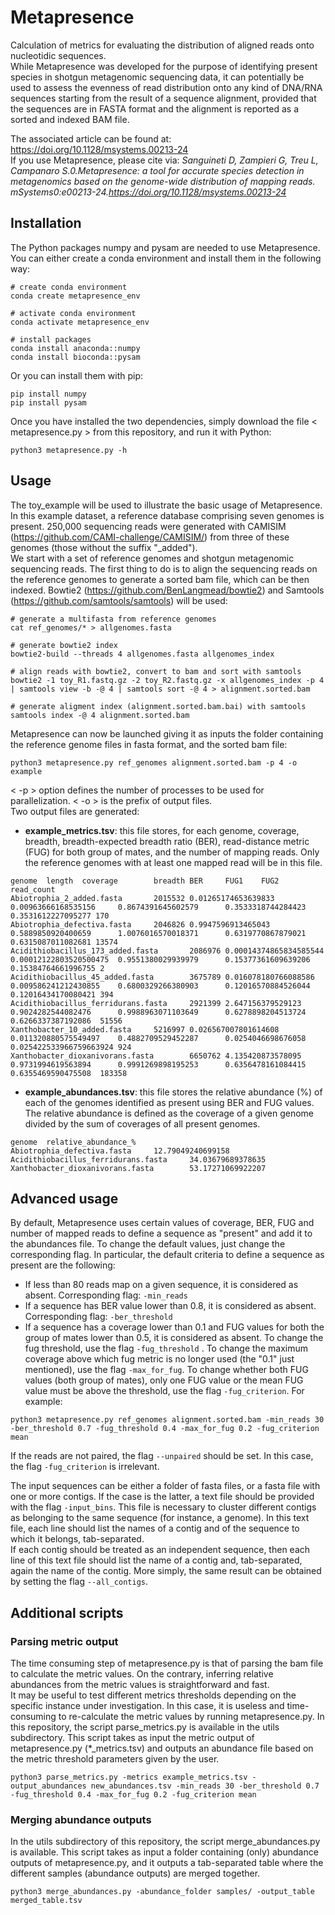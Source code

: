 # Metapresence
Calculation of metrics for evaluating the distribution of aligned reads onto nucleotidic sequences.  
While Metapresence was developed for the purpose of identifying present species in shotgun metagenomic sequencing data, it can potentially be used to assess the evenness of read distribution onto any kind of DNA/RNA sequences starting from the result of a sequence alignment, provided that the sequences are in FASTA format and the alignment is reported as a sorted and indexed BAM file.  

The associated article can be found at: https://doi.org/10.1128/msystems.00213-24   
If you use Metapresence, please cite via: 
*Sanguineti D, Zampieri G, Treu L, Campanaro S.0.Metapresence: a tool for accurate species detection in metagenomics based on the genome-wide distribution of mapping reads. mSystems0:e00213-24.https://doi.org/10.1128/msystems.00213-24*

## Installation
The Python packages numpy and pysam are needed to use Metapresence. You can either create a conda environment and install them in the following way:
```
# create conda environment
conda create metapresence_env

# activate conda environment
conda activate metapresence_env

# install packages
conda install anaconda::numpy
conda install bioconda::pysam
```
Or you can install them with pip:
```
pip install numpy
pip install pysam
```
Once you have installed the two dependencies, simply download the file < metapresence.py > from this repository, and run it with Python:
```
python3 metapresence.py -h
```

## Usage
The toy_example will be used to illustrate the basic usage of Metapresence. In this example dataset, a reference database comprising seven genomes is present. 250,000 sequencing reads were generated with CAMISIM (https://github.com/CAMI-challenge/CAMISIM/) from three of these genomes (those without the suffix "_added").  
We start with a set of reference genomes and shotgun metagenomic sequencing reads. The first thing to do is to align the sequencing reads on the reference genomes to generate a sorted bam file, which can be then indexed. Bowtie2 (https://github.com/BenLangmead/bowtie2) and Samtools (https://github.com/samtools/samtools) will be used:
```
# generate a multifasta from reference genomes
cat ref_genomes/* > allgenomes.fasta

# generate bowtie2 index
bowtie2-build --threads 4 allgenomes.fasta allgenomes_index

# align reads with bowtie2, convert to bam and sort with samtools
bowtie2 -1 toy_R1.fastq.gz -2 toy_R2.fastq.gz -x allgenomes_index -p 4 | samtools view -b -@ 4 | samtools sort -@ 4 > alignment.sorted.bam

# generate aligment index (alignment.sorted.bam.bai) with samtools
samtools index -@ 4 alignment.sorted.bam 
```
Metapresence can now be launched giving it as inputs the folder containing the reference genome files in fasta format, and the sorted bam file:
```
python3 metapresence.py ref_genomes alignment.sorted.bam -p 4 -o example
```
< -p > option defines the number of processes to be used for parallelization. < -o > is the prefix of output files.  
Two output files are generated:  
 - **example_metrics.tsv**: this file stores, for each genome, coverage, breadth, breadth-expected breadth ratio (BER), read-distance metric (FUG) for both group of mates, and the number of mapping reads. Only the reference genomes with at least one mapped read will be in this file.
```
genome  length  coverage        breadth BER     FUG1    FUG2    read_count
Abiotrophia_2_added.fasta       2015532 0.01265174653639833     0.00963666168535156     0.8674391645602579      0.3533318744284423      0.3531612227095277 170
Abiotrophia_defectiva.fasta     2046826 0.9947596913465043      0.5889850920400659      1.0076016570018371      0.6319770867879021      0.6315087011082681 13574
Acidithiobacillus_173_added.fasta       2086976 0.00014374865834585544  0.00012122803520500475  0.9551380029939979      0.15377361609639206     0.15384764661996755 2
Acidithiobacillus_45_added.fasta        3675789 0.016078180766088586    0.009586241212430855    0.6800329266380903      0.12016570884526044     0.12016434170080421 394
Acidithiobacillus_ferridurans.fasta     2921399 2.647156379529123       0.9024282544082476      0.9988963071103649      0.6278898204513724      0.6266337387192086  51556
Xanthobacter_10_added.fasta     5216997 0.026567007801614608    0.011320880575549497    0.4882709529452287      0.0254046698676058      0.025422533966759663924 924
Xanthobacter_dioxanivorans.fasta        6650762 4.135420873578095       0.9731994619563894      0.9991269898195253      0.6356478161084415      0.6355469590475508  183358
```
 - **example_abundances.tsv**: this file stores the relative abundance (%) of each of the genomes identified as present using BER and FUG values. The relative abundance is defined as the coverage of a given genome divided by the sum of coverages of all present genomes.
```
genome  relative_abundance_%
Abiotrophia_defectiva.fasta     12.79049240699158
Acidithiobacillus_ferridurans.fasta     34.03679689378635
Xanthobacter_dioxanivorans.fasta        53.17271069922207
```
## Advanced usage
By default, Metapresence uses certain values of coverage, BER, FUG and number of mapped reads to define a sequence as "present" and add it to the abundances file. To change the default values, just change the corresponding flag. In particular, the default criteria to define a sequence as present are the following:  
- If less than 80 reads map on a given sequence, it is considered as absent. Corresponding flag: ```-min_reads```
- If a sequence has BER value lower than 0.8, it is considered as absent. Corresponding flag: ```-ber_threshold```
- If a sequence has a coverage lower than 0.1 and FUG values for both the group of mates lower than 0.5, it is considered as absent. To change the fug threshold, use the flag ```-fug_threshold``` . To change the maximum coverage above which fug metric is no longer used (the "0.1" just mentioned), use the flag ```-max_for_fug```. To change whether both FUG values (both group of mates), only one FUG value or the mean FUG value must be above the threshold, use the flag ```-fug_criterion```.
For example:
```
python3 metapresence.py ref_genomes alignment.sorted.bam -min_reads 30 -ber_threshold 0.7 -fug_threshold 0.4 -max_for_fug 0.2 -fug_criterion mean
```
If the reads are not paired, the flag ```--unpaired``` should be set. In this case, the flag ```-fug_criterion``` is irrelevant.  

The input sequences can be either a folder of fasta files, or a fasta file with one or more contigs. If the case is the latter, a text file should be provided with the flag ```-input_bins```. This file is necessary to cluster different contigs as belonging to the same sequence (for instance, a genome). In this text file, each line should list the names of a contig and of the sequence to which it belongs, tab-separated.  
If each contig should be treated as an independent sequence, then each line of this text file should list the name of a contig and, tab-separated, again the name of the contig. More simply, the same result can be obtained by setting the flag ```--all_contigs```. 
## Additional scripts
### Parsing metric output
The time consuming step of metapresence.py is that of parsing the bam file to calculate the metric values. On the contrary, inferring relative abundances from the metric values is straightforward and fast.  
It may be useful to test different metrics thresholds depending on the specific instance under investigation. In this case, it is useless and time-consuming to re-calculate the metric values by running metapresence.py. In this repository, the script parse_metrics.py is available in the utils subdirectory. This script takes as input the metric output of metapresence.py (*_metrics.tsv) and outputs an abundance file based on the metric threshold parameters given by the user.
```
python3 parse_metrics.py -metrics example_metrics.tsv -output_abundances new_abundances.tsv -min_reads 30 -ber_threshold 0.7 -fug_threshold 0.4 -max_for_fug 0.2 -fug_criterion mean
```
### Merging abundance outputs
In the utils subdirectory of this repository, the script merge_abundances.py is available. This script takes as input a folder containing (only) abundance outputs of metapresence.py, and it outputs a tab-separated table where the different samples (abundance outputs) are merged together.
```
python3 merge_abundances.py -abundance_folder samples/ -output_table merged_table.tsv
```
